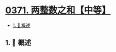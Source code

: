 # [0371. 两整数之和【中等】](https://github.com/Tdahuyou/TNotes.leetcode/tree/main/notes/0371.%20%E4%B8%A4%E6%95%B4%E6%95%B0%E4%B9%8B%E5%92%8C%E3%80%90%E4%B8%AD%E7%AD%89%E3%80%91)

<!-- region:toc -->

- [1. 📝 概述](#1--概述)

<!-- endregion:toc -->

## 1. 📝 概述
